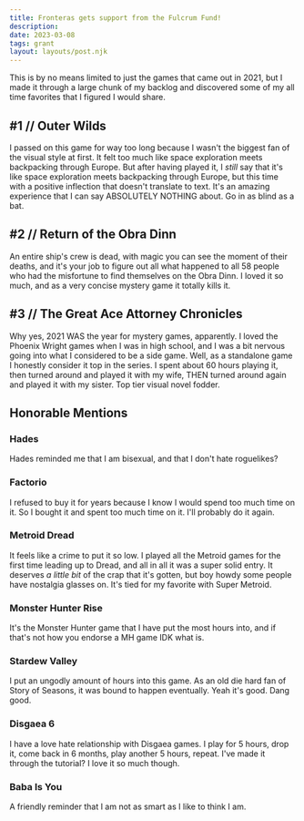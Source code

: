 ```yaml
---
title: Fronteras gets support from the Fulcrum Fund!
description: 
date: 2023-03-08
tags: grant
layout: layouts/post.njk
---
```


This is by no means limited to just the games that came out in 2021, but I made it through a large chunk of my backlog and discovered some of my all time favorites that I figured I would share.

## #1 // Outer Wilds
I passed on this game for way too long because I wasn't the biggest fan of the visual style at first. It felt too much like space exploration meets backpacking through Europe. But after having played it, I *still* say that it's like space exploration meets backpacking through Europe, but this time with a positive inflection that doesn't translate to text. It's an amazing experience that I can say ABSOLUTELY NOTHING about. Go in as blind as a bat.

## #2 // Return of the Obra Dinn
An entire ship's crew is dead, with magic you can see the moment of their deaths, and it's your job to figure out all what happened to all 58 people who had the misfortune to find themselves on the Obra Dinn. I loved it so much, and as a very concise mystery game it totally kills it.

## #3 // The Great Ace Attorney Chronicles
Why yes, 2021 WAS the year for mystery games, apparently. I loved the Phoenix Wright games when I was in high school, and I was a bit nervous going into what I considered to be a side game. Well, as a standalone game I honestly consider it top in the series. I spent about 60 hours playing it, then turned around and played it with my wife, THEN turned around again and played it with my sister. Top tier visual novel fodder.

## Honorable Mentions

### Hades
Hades reminded me that I am bisexual, and that I don't hate roguelikes?

### Factorio
I refused to buy it for years because I know I would spend too much time on it. So I bought it and spent too much time on it. I'll probably do it again.

### Metroid Dread
It feels like a crime to put it so low. I played all the Metroid games for the first time leading up to Dread, and all in all it was a super solid entry. It deserves *a little bit* of the crap that it's gotten, but boy howdy some people have nostalgia glasses on. It's tied for my favorite with Super Metroid.

### Monster Hunter Rise
It's the Monster Hunter game that I have put the most hours into, and if that's not how you endorse a MH game IDK what is.

### Stardew Valley
I put an ungodly amount of hours into this game. As an old die hard fan of Story of Seasons, it was bound to happen eventually. Yeah it's good. Dang good.

### Disgaea 6
I have a love hate relationship with Disgaea games. I play for 5 hours, drop it, come back in 6 months, play another 5 hours, repeat. I've made it through the tutorial? I love it so much though.

### Baba Is You
A friendly reminder that I am not as smart as I like to think I am.
